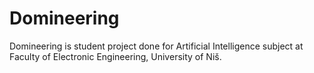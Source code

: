 # Domineering
Domineering is student project done for Artificial Intelligence subject at Faculty of Electronic Engineering, University of Niš.
